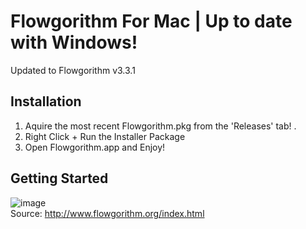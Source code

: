 # Flowgorithm For Mac | Up to date with Windows!
Updated to Flowgorithm v3.3.1

## Installation

1. Aquire the most recent Flowgorithm.pkg from the 'Releases' tab!  . 
2. Right Click + Run the Installer Package
3. Open Flowgorithm.app and Enjoy!

## Getting Started

![image](https://user-images.githubusercontent.com/31175268/178444305-55df665d-689b-45af-b6d6-1f1afeb6375c.png)  
  Source: http://www.flowgorithm.org/index.html


